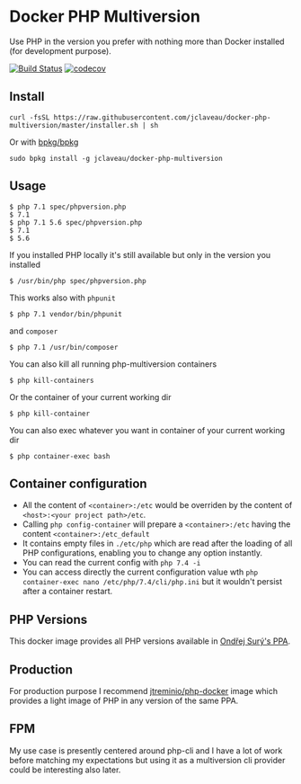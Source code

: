 # Docker PHP Multiversion
Use PHP in the version you prefer with nothing more than Docker installed (for development purpose).

[![Build Status](https://travis-ci.org/jclaveau/docker-php-multiversion.png?branch=master)](https://travis-ci.org/jclaveau/docker-php-multiversion)
[![codecov](https://codecov.io/gh/jclaveau/docker-php-multiversion/branch/master/graph/badge.svg)](https://codecov.io/gh/jclaveau/docker-php-multiversion)

## Install
```
curl -fsSL https://raw.githubusercontent.com/jclaveau/docker-php-multiversion/master/installer.sh | sh
```
Or with [bpkg/bpkg](https://github.com/bpkg/bpkg#bpkg---)
```
sudo bpkg install -g jclaveau/docker-php-multiversion
```

## Usage
```shell
$ php 7.1 spec/phpversion.php
$ 7.1
$ php 7.1 5.6 spec/phpversion.php
$ 7.1
$ 5.6
```
If you installed PHP locally it's still available but only in the version you installed
```shell
$ /usr/bin/php spec/phpversion.php
```


This works also with `phpunit`
```shell
$ php 7.1 vendor/bin/phpunit
```
and `composer`
```shell
$ php 7.1 /usr/bin/composer
```

You can also kill all running php-multiversion containers
```shell
$ php kill-containers
```
Or the container of your current working dir
```shell
$ php kill-container
```
You can also exec whatever you want in container of your current working dir
```shell
$ php container-exec bash
```

## Container configuration
 + All the content of `<container>:/etc` would be overriden by the content of `<host>:<your project path>/etc`.
 + Calling `php config-container` will prepare a `<container>:/etc` having the content `<container>:/etc_default`
 + It contains empty files in `./etc/php` which are read after the loading of all PHP configurations, enabling you to change any option instantly.
 + You can read the current config with `php 7.4 -i`
 + You can access directly the current configuration value wth `php container-exec nano /etc/php/7.4/cli/php.ini` but it wouldn't persist after a container restart.

## PHP Versions
This docker image provides all PHP versions available in [Ondřej Surý's PPA](https://github.com/oerdnj/deb.sury.org).

## Production
For production purpose I recommend [jtreminio/php-docker](https://github.com/jtreminio/php-docker) image which provides a light image of PHP in any version of the same PPA.

## FPM
My use case is presently centered around php-cli and I have a lot of work before matching my expectations but using it as a multiversion cli provider could be interesting also later.
